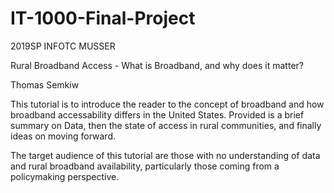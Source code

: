 # IT-1000-Final-Project
2019SP INFOTC MUSSER

Rural Broadband Access - What is Broadband, and why does it matter?

Thomas Semkiw

This tutorial is to introduce the reader to the concept of broadband and how broadband accessability differs in the United States.
Provided is a brief summary on Data, then the state of access in rural communities, and finally ideas on moving forward. 

The target audience of this tutorial are those with no understanding of data and rural broadband availability, particularly those coming from a policymaking perspective.
